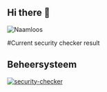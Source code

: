 ## Hi there 👋
![Naamloos](https://github.com/Virtual-Vitality-Project/.github/assets/83577933/ce9c45be-36e9-4e34-8ce2-d46bb59b18ac)

#Current security checker result
<h2>Beheersysteem</h2>

[![security-checker](https://github.com/Virtual-Vitality-Project/Beheersysteem/actions/workflows/main.yml/badge.svg)](https://github.com/Virtual-Vitality-Project/Beheersysteem/actions/workflows/main.yml)

